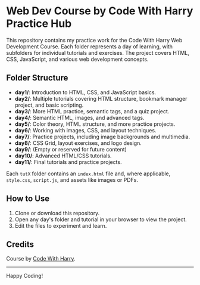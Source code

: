 # Web Dev Course by Code With Harry Practice Hub

This repository contains my practice work for the Code With Harry Web Development Course. Each folder represents a day of learning, with subfolders for individual tutorials and exercises. The project covers HTML, CSS, JavaScript, and various web development concepts.

## Folder Structure

- **day1/**: Introduction to HTML, CSS, and JavaScript basics.
- **day2/**: Multiple tutorials covering HTML structure, bookmark manager project, and basic scripting.
- **day3/**: More HTML practice, semantic tags, and a quiz project.
- **day4/**: Semantic HTML, images, and advanced tags.
- **day5/**: Color theory, HTML structure, and more practice projects.
- **day6/**: Working with images, CSS, and layout techniques.
- **day7/**: Practice projects, including image backgrounds and multimedia.
- **day8/**: CSS Grid, layout exercises, and logo design.
- **day9/**: (Empty or reserved for future content)
- **day10/**: Advanced HTML/CSS tutorials.
- **day11/**: Final tutorials and practice projects.

Each `tutX` folder contains an `index.html` file and, where applicable, `style.css`, `script.js`, and assets like images or PDFs.

## How to Use

1. Clone or download this repository.
2. Open any day's folder and tutorial in your browser to view the project.
3. Edit the files to experiment and learn.

## Credits

Course by [Code With Harry](https://www.codewithharry.com/).

---
Happy Coding!